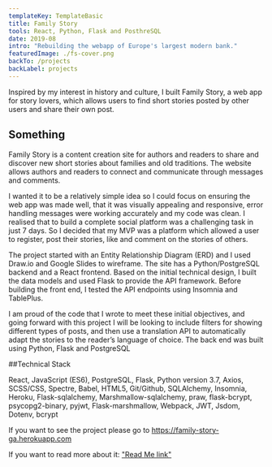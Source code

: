 ```yaml
---
templateKey: TemplateBasic
title: Family Story
tools: React, Python, Flask and PosthreSQL
date: 2019-08
intro: "Rebuilding the webapp of Europe's largest modern bank."
featuredImage: ./fs-cover.png
backTo: /projects
backLabel: projects
---
```


Inspired by my interest in history and culture, I built Family Story, a web app for story lovers, which allows users to find short stories posted by other users and share their own post.

## Something

Family Story is a content creation site for authors and readers to share and discover new short stories about families and old traditions. The website allows authors and readers to connect and communicate through messages and comments.

I wanted it to be a relatively simple idea so I could focus on ensuring the web app was made well, that it was visually appealing and responsive, error handling messages were working accurately and my code was clean. I realised that to build a complete social platform was a challenging task in just 7 days. So I decided that my MVP was a platform which allowed a user to register, post their stories, like and comment on the stories of others.

The project started with an Entity Relationship Diagram (ERD) and I used Draw.io and Google Slides to wireframe. The site has a Python/PostgreSQL backend and a React frontend. Based on the initial technical design, I built the data models and used Flask to provide the API framework. Before building the front end, I tested the API endpoints using Insomnia and TablePlus.

I am proud of the code that I wrote to meet these initial objectives, and going forward with this project I will be looking to include filters for showing different types of posts, and then use a translation API to automatically adapt the stories to the reader’s language of choice. The back end was built using Python, Flask and PostgreSQL

##Technical Stack

React, JavaScript (ES6), PostgreSQL, Flask, Python version 3.7, Axios, SCSS/CSS, Spectre, Babel, HTML5, Git/Github, SQLAlchemy, Insomnia, Heroku, Flask-sqlalchemy, Marshmallow-sqlalchemy, praw, flask-bcrypt, psycopg2-binary, pyjwt, Flask-marshmallow, Webpack, JWT, Jsdom, Dotenv, bcrypt

If you want to see the project please go to https://family-story-ga.herokuapp.com

If you want to read more about it: ["Read Me link"](https://github.com/gaebar/sei-project-4)
